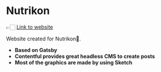 # Nutrikon

👉🏻 [Link to website](http://www.nutrikon.pl)

Website created for Nutrikon💊.
- **Based on Gatsby**
- **Contentful provides great headless CMS to create posts**
- **Most of the graphics are made by using Sketch**